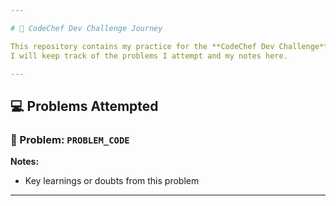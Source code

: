 ```yaml
---

# 🚀 CodeChef Dev Challenge Journey

This repository contains my practice for the **CodeChef Dev Challenge**.
I will keep track of the problems I attempt and my notes here.

---
```


## 💻 Problems Attempted

### 🔹 Problem: `PROBLEM_CODE`

**Notes:**

* Key learnings or doubts from this problem

---
